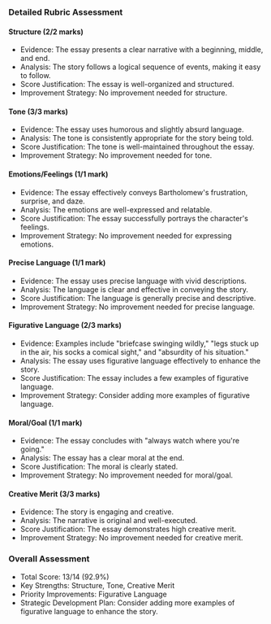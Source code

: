 ### Detailed Rubric Assessment

#### Structure (2/2 marks)

- Evidence: The essay presents a clear narrative with a beginning, middle, and end.
- Analysis: The story follows a logical sequence of events, making it easy to follow.
- Score Justification: The essay is well-organized and structured.
- Improvement Strategy: No improvement needed for structure.

#### Tone (3/3 marks)

- Evidence: The essay uses humorous and slightly absurd language.
- Analysis: The tone is consistently appropriate for the story being told.
- Score Justification: The tone is well-maintained throughout the essay.
- Improvement Strategy: No improvement needed for tone.

#### Emotions/Feelings (1/1 mark)

- Evidence: The essay effectively conveys Bartholomew's frustration, surprise, and daze.
- Analysis: The emotions are well-expressed and relatable.
- Score Justification: The essay successfully portrays the character's feelings.
- Improvement Strategy: No improvement needed for expressing emotions.

#### Precise Language (1/1 mark)

- Evidence: The essay uses precise language with vivid descriptions.
- Analysis: The language is clear and effective in conveying the story.
- Score Justification: The language is generally precise and descriptive.
- Improvement Strategy: No improvement needed for precise language.

#### Figurative Language (2/3 marks)

- Evidence: Examples include "briefcase swinging wildly," "legs stuck up in the air, his socks a comical sight," and "absurdity of his situation."
- Analysis: The essay uses figurative language effectively to enhance the story.
- Score Justification: The essay includes a few examples of figurative language.
- Improvement Strategy: Consider adding more examples of figurative language.

#### Moral/Goal (1/1 mark)

- Evidence: The essay concludes with "always watch where you're going."
- Analysis: The essay has a clear moral at the end.
- Score Justification: The moral is clearly stated.
- Improvement Strategy: No improvement needed for moral/goal.

#### Creative Merit (3/3 marks)

- Evidence: The story is engaging and creative.
- Analysis: The narrative is original and well-executed.
- Score Justification: The essay demonstrates high creative merit.
- Improvement Strategy: No improvement needed for creative merit.

### Overall Assessment

- Total Score: 13/14 (92.9%)
- Key Strengths: Structure, Tone, Creative Merit
- Priority Improvements: Figurative Language
- Strategic Development Plan: Consider adding more examples of figurative language to enhance the story.
